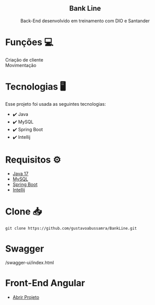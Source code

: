 #
<p align="center">
 <h2 align="center">Bank Line</h2>
 <p align="center">Back-End desenvolvido em treinamento com DIO e Santander</p>

# Funções 💻

<p>Criação de cliente <br>
Movimentação</p>

# Tecnologias 🖥️

Esse projeto foi usada as seguintes tecnologias:

- ✔️ Java
- ✔️ MySQL
- ✔️ Spring Boot
- ✔️ Intellij

# Requisitos ⚙️

- [Java 17](https://adoptium.net/download)
- [MySQL](https://dev.mysql.com/downloads/mysql/)
- [Spring Boot](https://docs.spring.io/spring-boot/docs/current/reference/htmlsingle/)
- [Intellij](https://www.jetbrains.com/pt-br/idea/)


# Clone 📥
```shell
git clone https://github.com/gustavoabussamra/BankLine.git
```

# Swagger
/swagger-ui/index.html

# Front-End Angular

- [Abrir Projeto](https://github.com/gustavoabussamra/BankLineFront)